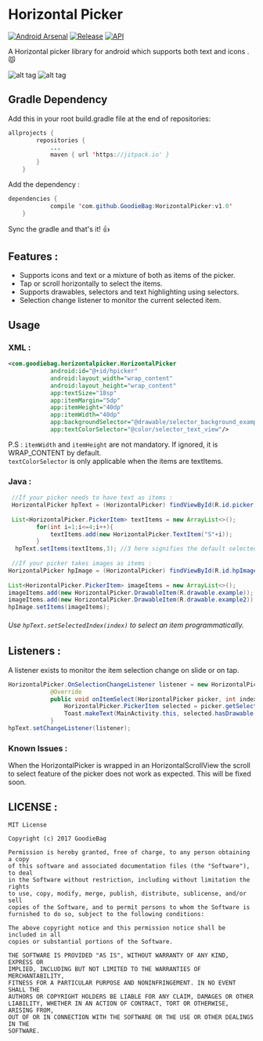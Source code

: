 # Horizontal Picker

[![Android Arsenal](https://img.shields.io/badge/Android%20Arsenal-HorizontalPicker-blue.svg?style=flat)](https://android-arsenal.com/details/1/5373)
[![Release](https://jitpack.io/v/GoodieBag/HorizontalPicker.svg)](https://jitpack.io/#GoodieBag/HorizontalPicker)
[![API](https://img.shields.io/badge/API-15%2B-blue.svg?style=flat)](https://android-arsenal.com/api?level=15)

 A Horizontal picker library for android which supports both text and icons . :pouting_cat:
 
![alt tag](https://github.com/GoodieBag/HorizontalPicker/blob/master/gif/HPtap.gif?raw=true)        ![alt tag](https://github.com/GoodieBag/HorizontalPicker/blob/master/gif/HPslide.gif?raw=true)

## Gradle Dependency

Add this in your root build.gradle file at the end of repositories:
```java
allprojects {
		repositories {
			...
			maven { url 'https://jitpack.io' }
		}
	}
```
Add the dependency : 
```java
dependencies {
	        compile 'com.github.GoodieBag:HorizontalPicker:v1.0'
	}
```
Sync the gradle and that's it! :+1:

## Features : 
* Supports icons and text or a mixture of both as items of the picker.
* Tap or scroll horizontally to select the items.
* Supports drawables, selectors and text highlighting using selectors.
* Selection change listener to monitor the current selected item.

## Usage

### XML : 
```xml
<com.goodiebag.horizontalpicker.HorizontalPicker
            android:id="@+id/hpicker"
            android:layout_width="wrap_content"
            android:layout_height="wrap_content"
            app:textSize="18sp"
            app:itemMargin="5dp"
            app:itemHeight="40dp"
            app:itemWidth="40dp"
            app:backgroundSelector="@drawable/selector_background_example"
            app:textColorSelector="@color/selector_text_view"/>
```

P.S : ```itemWidth``` and ```itemHeight``` are not mandatory. If ignored, it is WRAP_CONTENT by default. <br />
```textColorSelector``` is only applicable when the items are textItems.


### Java : 
```java
 //If your picker needs to have text as items :  
 HorizontalPicker hpText = (HorizontalPicker) findViewById(R.id.picker);
 
 List<HorizontalPicker.PickerItem> textItems = new ArrayList<>();
        for(int i=1;i<=4;i++){
            textItems.add(new HorizontalPicker.TextItem("S"+i));
        }
  hpText.setItems(textItems,3); //3 here signifies the default selected item. Use : hpText.setItems(textItems) if none of the items are selected by default.
  
 //If your picker takes images as items : 
HorizontalPicker hpImage = (HorizontalPicker) findViewById(R.id.hpImage);
 
List<HorizontalPicker.PickerItem> imageItems = new ArrayList<>();
imageItems.add(new HorizontalPicker.DrawableItem(R.drawable.example));
imageItems.add(new HorizontalPicker.DrawableItem(R.drawable.example2));
hpImage.setItems(imageItems);
```
###### Use ```hpText.setSelectedIndex(index)``` to select an item programmatically.
## Listeners : 
A listener exists to monitor the item selection change on slide or on tap.

```java
HorizontalPicker.OnSelectionChangeListener listener = new HorizontalPicker.OnSelectionChangeListener() {
      		@Override
            public void onItemSelect(HorizontalPicker picker, int index) {
                HorizontalPicker.PickerItem selected = picker.getSelectedItem();
                Toast.makeText(MainActivity.this, selected.hasDrawable() ? "Item at " + (picker.getSelectedIndex() + 1) + " is selected" : selected.getText() + " is selected", Toast.LENGTH_SHORT).show();
            }
hpText.setChangeListener(listener);

```
### Known Issues : 
When the HorizontalPicker is wrapped in an HorizontalScrollView the scroll to select feature of the picker does not work as expected. This will be fixed soon. 

## LICENSE : 
```
MIT License

Copyright (c) 2017 GoodieBag

Permission is hereby granted, free of charge, to any person obtaining a copy
of this software and associated documentation files (the "Software"), to deal
in the Software without restriction, including without limitation the rights
to use, copy, modify, merge, publish, distribute, sublicense, and/or sell
copies of the Software, and to permit persons to whom the Software is
furnished to do so, subject to the following conditions:

The above copyright notice and this permission notice shall be included in all
copies or substantial portions of the Software.

THE SOFTWARE IS PROVIDED "AS IS", WITHOUT WARRANTY OF ANY KIND, EXPRESS OR
IMPLIED, INCLUDING BUT NOT LIMITED TO THE WARRANTIES OF MERCHANTABILITY,
FITNESS FOR A PARTICULAR PURPOSE AND NONINFRINGEMENT. IN NO EVENT SHALL THE
AUTHORS OR COPYRIGHT HOLDERS BE LIABLE FOR ANY CLAIM, DAMAGES OR OTHER
LIABILITY, WHETHER IN AN ACTION OF CONTRACT, TORT OR OTHERWISE, ARISING FROM,
OUT OF OR IN CONNECTION WITH THE SOFTWARE OR THE USE OR OTHER DEALINGS IN THE
SOFTWARE.
```
